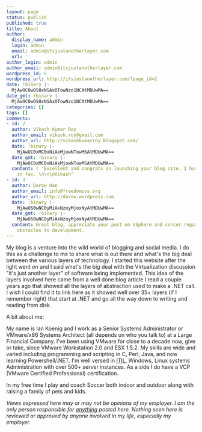 ```yaml
---
layout: page
status: publish
published: true
title: About
author:
  display_name: admin
  login: admin
  email: admin@itsjustanotherlayer.com
  url: ''
author_login: admin
author_email: admin@itsjustanotherlayer.com
wordpress_id: 5
wordpress_url: http://itsjustanotherlayer.com/?page_id=2
date: !binary |-
  MjAwOC0wOS0xNSAxOTowNzo1NCAtMDUwMA==
date_gmt: !binary |-
  MjAwOC0wOS0xNSAxOTowNzo1NCAtMDUwMA==
categories: []
tags: []
comments:
- id: 2
  author: Vikash Kumar Roy
  author_email: vikash.roy@gmail.com
  author_url: http://vikashkumarroy.blogspot.com/
  date: !binary |-
    MjAwOC0xMC0xNiAxMjowNTowMSAtMDUwMA==
  date_gmt: !binary |-
    MjAwOC0xMC0xNiAxMjowNTowMSAtMDUwMA==
  content: ! "Excellent and congrats on launching your blog site. I have added it
    in fav. \n\n\nVikash"
- id: 3
  author: Darow Han
  author_email: info@freedomsys.org
  author_url: http://darow.wordpress.com
  date: !binary |-
    MjAwOS0wNC0yMiAxNzoyMjoxNyAtMDUwMA==
  date_gmt: !binary |-
    MjAwOS0wNC0yMiAxNzoyMjoxNyAtMDUwMA==
  content: Great blog, appreciate your post on VSphere and concur regarding removing
    obstacles to development.
---
```

My blog is a venture into the wild world of blogging and social media.  I do this as a challenge to me to share what is out there and what's the big deal between the various layers of technology.  I started this website after the light went on and I said what's the big deal with the Virtualization discussion "it's just another layer" of software being implemented.  This idea of the layers involved here came from a well done blog article I read a couple years ago that showed all the layers of abstraction used to make a .NET call.   I wish I could find it to link here as it showed well over 35+ layers (if I remember right) that start at .NET and go all the way down to writing and reading from disk.

A bit about me:

My name is Ian Koenig and I work as a Senior Systems Administrator or VMware/x86 Systems Architect (all depends on who you talk to) at a Large Financial Company.   I've been using VMware for close to a decade now, give or take, since VMware Workstation 2.0 and ESX 1.5.2.   My skills are wide and varied including programming and scripting in C, Perl, Java, and now learning Powershell/.NET.  I'm well versed in [ITIL], Windows, Linux systems Administration with over 500+ server instances.   As a side I do have a VCP (VMware Certified Professional) certification.

In my free time I play and coach Soccer both indoor and outdoor along with raising a family of pets and kids.

<em>Views expressed here may or may not be opinions of my employer.  I am the only person responsible for <span style="text-decoration: underline;">anything</span> posted here.   Nothing seen here is reviewed or approved by anyone involved in my life, especially my employer.</em>

[ITIL]: http://www.itil-officialsite.com/home/home.asp
